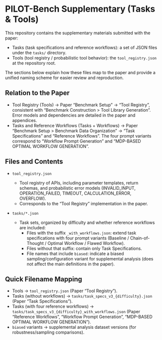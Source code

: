 # PILOT-Bench Supplementary (Tasks & Tools)

This repository contains the supplementary materials submitted with the paper:
- Tasks (task specifications and reference workflows): a set of JSON files under the `tasks/` directory.
- Tools (tool registry / probabilistic tool behavior): the `tool_registry.json` at the repository root.

The sections below explain how these files map to the paper and provide a unified naming scheme for easier review and reproduction.

## Relation to the Paper
- Tool Registry (Tools) → Paper “Benchmark Setup” → “Tool Registry”, consistent with “Benchmark Construction > Tool Library Generation”. Error models and dependencies are detailed in the paper and appendices.
- Tasks and Reference Workflows (Tasks + Workflows) → Paper “Benchmark Setup > Benchmark Data Organization” → “Task Specifications” and “Reference Workflows”. The four prompt variants correspond to “Workflow Prompt Generation” and “MDP-BASED OPTIMAL WORKFLOW GENERATION”.

## Files and Contents
- `tool_registry.json`
  - Tool registry of APIs, including parameter templates, return schemas, and probabilistic error models (INVALID_INPUT, OPERATION_FAILED, TIMEOUT, CALCULATION_ERROR, OVERFLOW).
  - Corresponds to the “Tool Registry” implementation in the paper.

- `tasks/*.json`
  - Task sets, organized by difficulty and whether reference workflows are included:
    - Files with the suffix `_with_workflows.json`: extend task specifications with four prompt variants (Baseline / Chain-of-Thought / Optimal Workflow / Flawed Workflow).
    - Files without that suffix: contain only Task Specifications.
    - File names that include `biased`: indicate a biased sampling/configuration variant for supplemental analysis (does not affect the main definitions in the paper).

## Quick Filename Mapping
- Tools → `tool_registry.json` (Paper “Tool Registry”).
- Tasks (without workflows) → `tasks/task_specs_v3_{difficulty}.json` (Paper “Task Specifications”).
- Tasks (with four reference workflows) → `tasks/task_specs_v3_{difficulty}_with_workflows.json` (Paper “Reference Workflows”, “Workflow Prompt Generation”, “MDP-BASED OPTIMAL WORKFLOW GENERATION”).
- `biased` variants → supplemental analysis dataset versions (for robustness/sampling comparisons).



